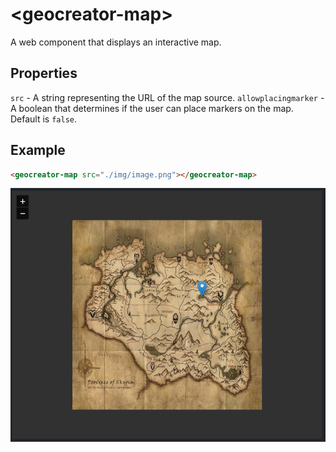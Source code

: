 # &lt;geocreator-map&gt;
A web component that displays an interactive map.

## Properties
`src` - A string representing the URL of the map source.
`allowplacingmarker` - A boolean that determines if the user can place markers on the map. Default is `false`.

## Example

```html
<geocreator-map src="./img/image.png"></geocreator-map>
```

![alt text](.readme/example.png)